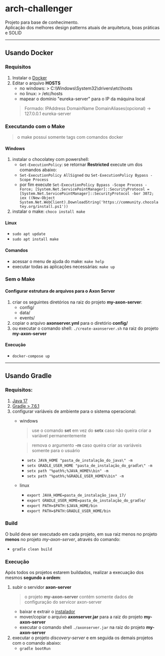 # arch-challenger

Projeto para base de conhecimento. \
Aplicação dos melhores design patterns atuais de arquitetura, boas práticas e SOLID
___

## Usando Docker

### Requisitos
1. Instalar o [Docker](https://www.docker.com/)
2. Editar o arquivo **HOSTS**
   - no windows: > C:\Windows\System32\drivers\etc\hosts
   - no linux: > /etc/hosts
   - mapear o domínio "eureka-server" para o IP da máquina local
   > Formado: IPAddress DomainName DomainAliases(opcional) -> 127.0.0.1 eureka-server

### Executando com o Make
> o make possui somente tags com comandos docker
#### Windows

1. instalar o chocolatey com powershell:
    - `Get-ExecutionPolicy`: se retornar **Restricted** execute um dos comandos abaixo:
    - `Set-ExecutionPolicy AllSigned` ou `Set-ExecutionPolicy Bypass -Scope Process`
    - por fim execute `Set-ExecutionPolicy Bypass -Scope Process -Force; [System.Net.ServicePointManager]::SecurityProtocol = [System.Net.ServicePointManager]::SecurityProtocol -bor 3072; iex ((New-Object System.Net.WebClient).DownloadString('https://community.chocolatey.org/install.ps1'))`
2. instalar o make: `choco install make`

#### Linux
- `sudo apt update`
- `sudo apt install make`

#### Comandos
- acessar o menu de ajuda do make: `make help`
- executar todas as aplicações necessárias: `make up`

### Sem o Make
#### Configurar estrutura de arquivos para o Axon Server
1. criar os seguintes diretórios na raiz do projeto **my-axon-server**:
   - config/
   - data/
   - events/
2. copiar o arquivo **axonserver.yml** para o diretório **config/**
3. ou executar o comando shell: `./create-axonserver.sh` na raiz do projeto **my-axon-server**

#### Execução
- `docker-compose up`
---

## Usando Gradle

### Requisitos:
1. [Java 17](https://www.oracle.com/java/technologies/javase/jdk17-archive-downloads.html)
2. [Gradle > 7.6.1](https://gradle.org/releases/)
3. configurar variáveis de ambiente para o sistema operacional:
   - windows
     >    use o comando **set** em vez do **setx** caso não queira criar a variável permanentemente

     >    remova o argumento **-m** caso queira criar as variáveis somente para o usuário
     - `setx JAVA_HOME "pasta_de_instalação_do_java\" -m`
     - `setx GRADLE_USER_HOME "pasta_de_instalação_do_gradle\" -m`
     - `setx path "%path%;%JAVA_HOME%\bin" -m`
     - `setx path "%path%;%GRADLE_USER_HOME%\bin" -m`
   - linux
     - `export JAVA_HOME=pasta_de_instalação_java_17/`
     - `export GRADLE_USER_HOME=pasta_de_instalação_do_gradle/`
     - `export PATH=$PATH:$JAVA_HOME/bin`
     - `export PATH=$PATH:GRADLE_USER_HOME/bin`

### Build

O build deve ser executado em cada projeto, em sua raiz menos no projeto **menos** no  projeto *my-axon-server*, através do comando:
- `gradle clean build`

### Execução
Após todos os projetos estarem buildados, realizar a execuação dos mesmos **segundo a ordem**:
1. subir o servidor **axon-server**
    > o projeto **my-axon-server** contém somente dados de configuração do servicor axon-server
    - baixar e extrair o [instalador](https://download.axoniq.io/axonserver/AxonServer.zip)
    - mover/copiar o arquivo **axonserver.jar** para a raiz do projeto **my-axon-server**
    - executar o comando shell `./axonserver.jar` na raiz do projeto **my-axon-server**
2. executar o projeto *discovery-server* e em seguida os demais projetos com o comando abaixo:
   - `gradle bootRun`

